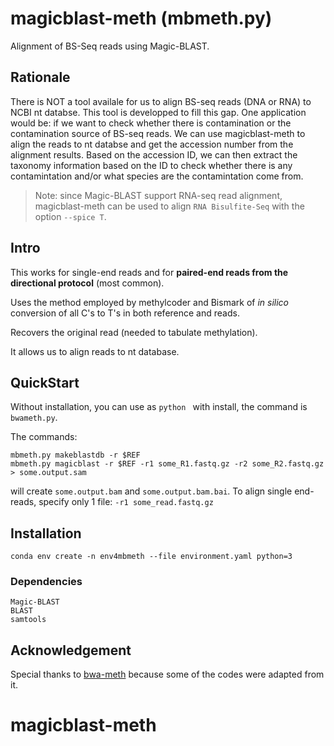 # magicblast-meth (mbmeth.py)

Alignment of BS-Seq reads using Magic-BLAST. 

## Rationale 

There is NOT a tool availale for us to align BS-seq reads (DNA or RNA) to NCBI nt databse. This tool is developped to fill this gap. One application would be: if we want to check whether there is contamination or the contamination source of BS-seq reads. We can use magicblast-meth to align the reads to nt databse and get the accession number from the alignment results. Based on the accession ID, we can then extract the taxonomy information based on the ID to check whether there is any contamintation and/or what species are the contamintation come from. 

> Note: since Magic-BLAST support RNA-seq read alignment, magicblast-meth can be used to align `RNA Bisulfite-Seq` with the option `--spice T`. 

## Intro

This works for single-end reads and for **paired-end reads from the
directional protocol** (most common).

Uses the method employed by methylcoder and Bismark of *in silico*
conversion of all C's to T's in both reference and reads.

Recovers the original read (needed to tabulate methylation).

It allows us to align reads to nt database. 

## QuickStart

Without installation, you can use as `python ` with install, the
command is `bwameth.py`.

The commands:

```
mbmeth.py makeblastdb -r $REF
mbmeth.py magicblast -r $REF -r1 some_R1.fastq.gz -r2 some_R2.fastq.gz > some.output.sam
```
will create `some.output.bam` and `some.output.bam.bai`.
To align single end-reads, specify only 1 file: `-r1 some_read.fastq.gz`

## Installation

```
conda env create -n env4mbmeth --file environment.yaml python=3 
```

### Dependencies

```
Magic-BLAST
BLAST
samtools
```

## Acknowledgement

Special thanks to [bwa-meth](https://github.com/brentp/bwa-meth) because some of the codes were adapted from it. 

# magicblast-meth

